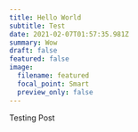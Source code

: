 ```yaml
---
title: Hello World
subtitle: Test
date: 2021-02-07T01:57:35.981Z
summary: Wow
draft: false
featured: false
image:
  filename: featured
  focal_point: Smart
  preview_only: false
---
```

Testing Post
